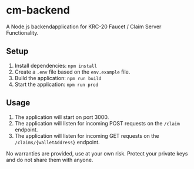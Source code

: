 # cm-backend

A Node.js backendapplication for KRC-20 Faucet / Claim Server Functionality.

## Setup

1. Install dependencies: `npm install`
2. Create a `.env` file based on the `env.example` file.
3. Build the application: `npm run build`
4. Start the application: `npm run prod`

## Usage

1. The application will start on port 3000.
2. The application will listen for incoming POST requests on the `/claim` endpoint.
3. The application will listen for incoming GET requests on the `/claims/{walletAddress}` endpoint.

No warranties are provided, use at your own risk.
Protect your private keys and do not share them with anyone.